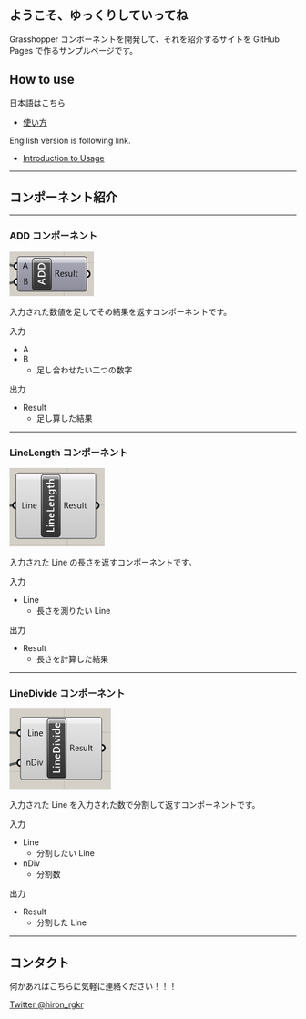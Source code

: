 ## ようこそ、ゆっくりしていってね

Grasshopper コンポーネントを開発して、それを紹介するサイトを GitHub Pages で作るサンプルページです。

## How to use

日本語はこちら
- [使い方](https://zenn.dev/hrntsm/books/grasshopper-ci/jp/tutorial-chapters)

Engilish version is following link.
- [Introduction to Usage](https://hrntsm.github.io/GrasshopperCISample/en/tutorial-chapters)

---

## コンポーネント紹介

---

### ADD コンポーネント

![](./Images/ADD.png)

入力された数値を足してその結果を返すコンポーネントです。

入力
- A
- B
  - 足し合わせたい二つの数字

出力
- Result
  - 足し算した結果
  

---

### LineLength コンポーネント

![](./Images/LineLength.png)

入力された Line の長さを返すコンポーネントです。

入力
- Line
  - 長さを測りたい Line

出力
- Result
  - 長さを計算した結果

---

### LineDivide コンポーネント

![](./Images/LineDivide.png)

入力された Line を入力された数で分割して返すコンポーネントです。

入力
- Line
  - 分割したい Line
- nDiv
  - 分割数

出力
- Result
  - 分割した Line

---

## コンタクト

何かあればこちらに気軽に連絡ください！！！

[Twitter @hiron_rgkr](https://twitter.com/hiron_rgkr)

